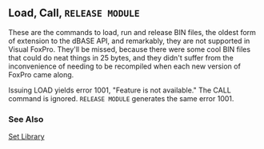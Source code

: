 ## Load, Call, `RELEASE MODULE`

These are the commands to load, run and release BIN files, the oldest form of extension to the dBASE API, and remarkably, they are not supported in Visual FoxPro. They'll be missed, because there were some cool BIN files that could do neat things in 25 bytes, and they didn't suffer from the inconvenience of needing to be recompiled when each new version of FoxPro came along.

Issuing LOAD yields error 1001, "Feature is not available." The CALL command is ignored. `RELEASE MODULE` generates the same error 1001.

### See Also

[Set Library](s4g232.md)